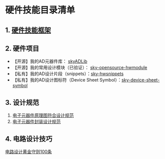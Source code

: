 # 硬件技能目录清单

## 1. [硬件技能框架](01硬件技能框架)

## 2. 硬件项目

- 【开源】我的AD元器件库： [skyADLib](http://xueyusky.cn/skyADLib/)
- 【开源】我的常用设计模块（已验证）： [sky-opensource-hwmodule]( https://xueyusky.cn/sky-opensource-hwmodule/ )
- 【私有】我的AD设计片段（snippets）：[sky-hwsnippets](https://github.com/XueYuSky/sky-hwsnippets)
- 【私有】我的AD设计图标符（Device Sheet Symbol）：[sky-device-sheet-symbol](https://github.com/XueYuSky/sky-device-sheet-symbol)

## 3. 设计规范
1. [电子元器件原理图符合设计规范]()
2. [电子元器件封装设计规范](../rules/电子元器件封装设计规范.md)

## 4. 电路设计技巧
[电路设计黄金守则100条](电路设计100个小技巧.md)
